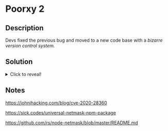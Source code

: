 # Poorxy 2

## Description

Devs fixed the previous bug and moved to a new code base with a <em>bizarre version control system.</em>

## Solution

<details>
		<summary>Click to reveal!</summary>

1. Bizarre refers to a DVCS by Canonical called Bazaar, so leak source from /.bzr

2. Discover CVE-2021-28918 via the netmask npm package.

3. Get private IP from the /ip endpoint, it should be enough to guess and deduce the internal server's IP as well.

4. Exploit by requesting the internal server's private IP in octal form, with port 1337.

5. Bypass extension checks with ?.jpg and traverse memes to win.

Payload: `http://0177.0.0.1:1337/memes/so/many/memes/notameme/noreallyitsnotameme/flag.txt?.jpg`
</details>

## Notes

https://johnjhacking.com/blog/cve-2020-28360

https://sick.codes/universal-netmask-npm-package

https://github.com/rs/node-netmask/blob/master/README.md
